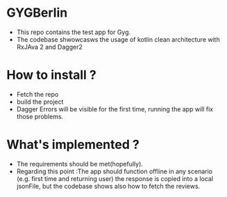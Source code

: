 # GYGBerlin
- This repo contains the test app for Gyg.
- The codebase shwowcasws the usage of kotlin clean architecture with RxJAva 2 and Dagger2
# How to install ? 
- Fetch the repo
- build the project
- Dagger Errors will be visible for the first time, running the app will fix those problems.
# What's implemented ? 
- The requirements should be met(hopefully).
- Regarding this point :The app should function offline in any scenario (e.g. first time and returning user) the response is copied into a local jsonFile, but the codebase shows also how to fetch the reviews.
